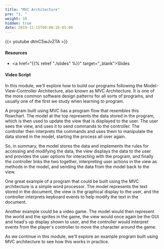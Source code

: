 ```yaml
---
title: "MVC Architecture"
pre: "1. "
weight: 10
hidden: true
date: 2019-11-15T00:00:26-05:00
---
```


{{< youtube dtmC5wJvZTA >}}

#### Resources

* <a href="{{% relref "./slides" %}}" target="_blank">Slides</a>

#### Video Script

In this module, we'll explore how to build our programs following the Model-View-Controller Architecture, also known as MVC Architecture. It is one of the more common software design patterns for all sorts of programs, and usually one of the first we study when learning to program.

A program built using MVC has a program flow that resembles this flowchart. The model at the top represents the data stored in the program, which is then used to update the view that is displayed to the user. The user sees the view, and uses it to send commands to the controller. The controller then interprets the commands and uses them to manipulate the data stored in the model, starting the process all over again.

So, in summary, the model stores the data and implements the rules for accessing and modifying the data, the view displays the data to the user and provides the user options for interacting with the program, and finally the controller links the two together, interpreting user actions in the view as methods in the model, and sending the data from the model back to the view.

One great example of a program that could be built using the MVC architecture is a simple word processor. The model represents the text stored in the document, the view is the graphical display to the user, and the controller interprets keyboard events to help modify the text in the document.

Another example could be a video game. The model would then represent the world and the sprites in the game, the view would once again be the GUI and head's up display shown to user, and the controller would interpret events from the player's controller to move the character around the game.

As we continue in this module, we'll explore an example program built using MVC architecture to see how this works in practice.
